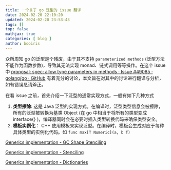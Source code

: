 ```yaml
---
title: 一个关于 go 泛型的 issue 翻译 
date: 2024-02-20 22:10:20 
updated: 2024-02-20 23:53:43
tags: [] 
top: false
mathjax: true
categories: [ blog ]
author: booiris
---
```


众所周知 go 的泛型是个残废，由于其不支持 `parameterized methods` (泛型方法不能作为函数参数)，导致其无法实现 monad、链式调用等等操作。在这个 issue 中 [proposal: spec: allow type parameters in methods · Issue #49085 · golang/go · GitHub](https://github.com/golang/go/issues/49085) 有着充分的讨论，本文旨在对其中的讨论进行翻译与分析，如有错误恳请斧正。

在看 issue 之前，首先介绍一下泛型的通常实现方式，一般有如下几种方式

1. **类型擦除**: 这是 Java 泛型的实现方式。在编译时，泛型类型信息会被擦除，所有的泛型被转换为基类 Object (在 go 中相当于将所有的类型变成 interface{} )，编译器同时会在必要时插入类型转换代码来确保类型安全。
2. **模板实例化**： C++ 使用模板来实现泛型。在编译时，模板会生成对应于每种具体类型的实例化代码。如 `func max[T Numeric](a, b T)`

[Generics implementation - GC Shape Stenciling](https://go.googlesource.com/proposal/+/refs/heads/master/design/generics-implementation-gcshape.md)

[Generics implementation - Stenciling](https://go.googlesource.com/proposal/+/refs/heads/master/design/generics-implementation-stenciling.md)

[Generics implementation - Dictionaries](https://go.googlesource.com/proposal/+/refs/heads/master/design/generics-implementation-dictionaries.md)
